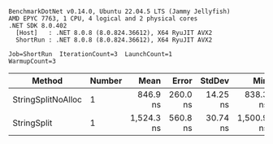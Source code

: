 ```

BenchmarkDotNet v0.14.0, Ubuntu 22.04.5 LTS (Jammy Jellyfish)
AMD EPYC 7763, 1 CPU, 4 logical and 2 physical cores
.NET SDK 8.0.402
  [Host]   : .NET 8.0.8 (8.0.824.36612), X64 RyuJIT AVX2
  ShortRun : .NET 8.0.8 (8.0.824.36612), X64 RyuJIT AVX2

Job=ShortRun  IterationCount=3  LaunchCount=1  
WarmupCount=3  

```
| Method             | Number | Mean       | Error    | StdDev   | Min        | Max        | Gen0   | Allocated |
|------------------- |------- |-----------:|---------:|---------:|-----------:|-----------:|-------:|----------:|
| StringSplitNoAlloc | 1      |   846.9 ns | 260.0 ns | 14.25 ns |   838.3 ns |   863.3 ns |      - |         - |
| StringSplit        | 1      | 1,524.3 ns | 560.8 ns | 30.74 ns | 1,500.9 ns | 1,559.1 ns | 0.0381 |    3208 B |
